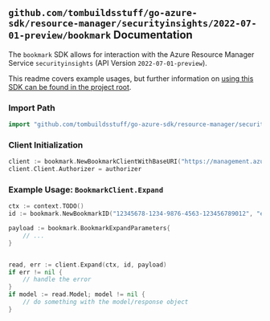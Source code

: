 
## `github.com/tombuildsstuff/go-azure-sdk/resource-manager/securityinsights/2022-07-01-preview/bookmark` Documentation

The `bookmark` SDK allows for interaction with the Azure Resource Manager Service `securityinsights` (API Version `2022-07-01-preview`).

This readme covers example usages, but further information on [using this SDK can be found in the project root](https://github.com/tombuildsstuff/go-azure-sdk/tree/main/docs).

### Import Path

```go
import "github.com/tombuildsstuff/go-azure-sdk/resource-manager/securityinsights/2022-07-01-preview/bookmark"
```


### Client Initialization

```go
client := bookmark.NewBookmarkClientWithBaseURI("https://management.azure.com")
client.Client.Authorizer = authorizer
```


### Example Usage: `BookmarkClient.Expand`

```go
ctx := context.TODO()
id := bookmark.NewBookmarkID("12345678-1234-9876-4563-123456789012", "example-resource-group", "workspaceValue", "bookmarkIdValue")

payload := bookmark.BookmarkExpandParameters{
	// ...
}


read, err := client.Expand(ctx, id, payload)
if err != nil {
	// handle the error
}
if model := read.Model; model != nil {
	// do something with the model/response object
}
```
